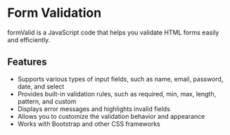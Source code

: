 # Form Validation

formValid is a JavaScript code that helps you validate HTML forms easily and efficiently.

## Features

- Supports various types of input fields, such as name, email, password, date, and select
- Provides built-in validation rules, such as required, min, max, length, pattern, and custom
- Displays error messages and highlights invalid fields
- Allows you to customize the validation behavior and appearance
- Works with Bootstrap and other CSS frameworks
